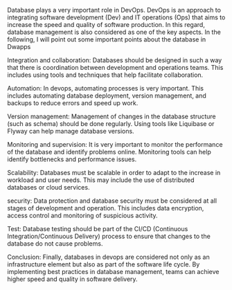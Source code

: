 Database plays a very important role in DevOps.
DevOps is an approach to integrating software development (Dev) and IT operations
(Ops) that aims to increase the speed and quality of software production.
In this regard, database management is also considered as one of the key aspects. 
In the following, I will point out some important points about the database in Dwapps

Integration and collaboration:
Databases should be designed in such a way that there is coordination between development and operations teams.
This includes using tools and techniques that help facilitate collaboration.

Automation:
In devops, automating processes is very important.
This includes automating database deployment, version management, and backups to reduce errors and speed up work.

Version management:
Management of changes in the database structure (such as schema) should be done regularly.
Using tools like Liquibase or Flyway can help manage database versions.

Monitoring and supervision:
It is very important to monitor the performance of the database and identify problems online. 
Monitoring tools can help identify bottlenecks and performance issues.

Scalability:
Databases must be scalable in order to adapt to the increase in workload and user needs.
This may include the use of distributed databases or cloud services.

security:
Data protection and database security must be considered at all stages of development and operation.
This includes data encryption, access control and monitoring of suspicious activity.

Test:
Database testing should be part of the CI/CD (Continuous Integration/Continuous Delivery)
process to ensure that changes to the database do not cause problems.

Conclusion:
Finally, databases in devops are considered not only as an infrastructure element but also as part of the software life cycle.
By implementing best practices in database management, teams can achieve higher speed and quality in software delivery.